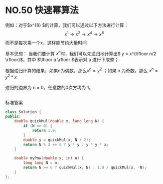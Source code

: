 # NO.50 快速幂算法



例如：对于$x^{8}	$的计算，我们可以通过以下方法进行计算：
$$
x^{1}\rightarrow x^{2}\rightarrow x^{4}\rightarrow x^8
$$
而不是每次乘一个x，这样能节约大量时间



基本思想：
当我们要计算 $x^n$时，我们可以先递归地计算出$ y = x^{\lfloor n/2 \rfloor}$，其中 $\lfloor a \rfloor $表示对 a 进行下取整；

根据递归计算的结果，如果n为偶数，那么$x^n = y^2$  ；如果 n 为奇数，那么 $x^n = y^2 * x$

递归的边界为 n = 0，任意数的0次方均为 1。



```c++


```

标准答案

```c++
class Solution {
public:
    double quickMul(double x, long long N) {
        if (N == 0) {
            return 1.0;
        }
        double y = quickMul(x, N / 2);
        return N % 2 == 0 ? y * y : y * y * x;
    }

    double myPow(double x, int n) {
        long long N = n;
        return N >= 0 ? quickMul(x, N) : 1.0 / quickMul(x, -N);
    }
};
```

